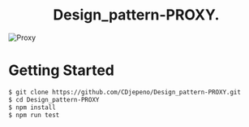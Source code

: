 

<p align="center"><h1 align="center">
Design_pattern-PROXY.
</h1>

![Proxy](https://user-images.githubusercontent.com/43074465/128795285-dc820c1f-536f-4beb-a69b-fd96ca50d04b.jpg)

# Getting Started
```bash
$ git clone https://github.com/CDjepeno/Design_pattern-PROXY.git
$ cd Design_pattern-PROXY
$ npm install
$ npm run test
```
